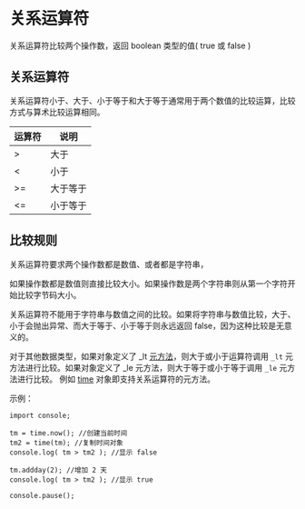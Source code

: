 # 关系运算符

关系运算符比较两个操作数，返回 boolean 类型的值( true 或 false )

## 关系运算符

关系运算符小于、大于、小于等于和大于等于通常用于两个数值的比较运算，比较方式与算术比较运算相同。

| 运算符 | 说明 |
| --- | --- |
| \> | 大于 |
| < | 小于 |
| \>= | 大于等于 |
| <= | 小于等于 |

## 比较规则

关系运算符要求两个操作数都是数值、或者都是字符串，  

如果操作数都是数值则直接比较大小。如果操作数是两个字符串则从第一个字符开始比较字节码大小。  
  
关系运算符不能用于字符串与数值之间的比较。如果将字符串与数值比较，大于、小于会抛出异常、而大于等于、小于等于则永远返回 false，因为这种比较是无意义的。  
  
对于其他数据类型，如果对象定义了 \_lt [元方法](../datatype/table/meta.md)，则大于或小于运算符调用 `_lt` 元方法进行比较。如果对象定义了 \_le 元方法，则大于等于或小于等于调用 `_le` 元方法进行比较。 例如 [time](../../library-guide/builtin/time/time.md) 对象即支持关系运算符的元方法。

示例：

```aardio
import console;

tm = time.now(); //创建当前时间
tm2 = time(tm); //复制时间对象
console.log( tm > tm2 ); //显示 false

tm.addday(2); //增加 2 天
console.log( tm > tm2 ); //显示 true 

console.pause();
```